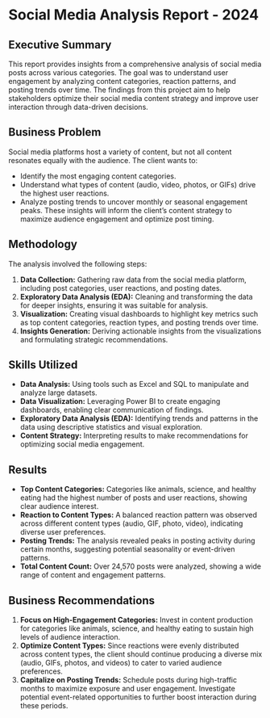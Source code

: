 
# Social Media Analysis Report - 2024

## Executive Summary
This report provides insights from a comprehensive analysis of social media posts across various categories. The goal was to understand user engagement by analyzing content categories, reaction patterns, and posting trends over time. The findings from this project aim to help stakeholders optimize their social media content strategy and improve user interaction through data-driven decisions.

## Business Problem
Social media platforms host a variety of content, but not all content resonates equally with the audience. The client wants to:
- Identify the most engaging content categories.
- Understand what types of content (audio, video, photos, or GIFs) drive the highest user reactions.
- Analyze posting trends to uncover monthly or seasonal engagement peaks.
These insights will inform the client’s content strategy to maximize audience engagement and optimize post timing.

## Methodology
The analysis involved the following steps:
1. **Data Collection:** Gathering raw data from the social media platform, including post categories, user reactions, and posting dates.
2. **Exploratory Data Analysis (EDA):** Cleaning and transforming the data for deeper insights, ensuring it was suitable for analysis.
3. **Visualization:** Creating visual dashboards to highlight key metrics such as top content categories, reaction types, and posting trends over time.
4. **Insights Generation:** Deriving actionable insights from the visualizations and formulating strategic recommendations.

## Skills Utilized
- **Data Analysis:** Using tools such as Excel and SQL to manipulate and analyze large datasets.
- **Data Visualization:** Leveraging Power BI to create engaging dashboards, enabling clear communication of findings.
- **Exploratory Data Analysis (EDA):** Identifying trends and patterns in the data using descriptive statistics and visual exploration.
- **Content Strategy:** Interpreting results to make recommendations for optimizing social media engagement.

## Results
- **Top Content Categories:** Categories like animals, science, and healthy eating had the highest number of posts and user reactions, showing clear audience interest.
- **Reaction to Content Types:** A balanced reaction pattern was observed across different content types (audio, GIF, photo, video), indicating diverse user preferences.
- **Posting Trends:** The analysis revealed peaks in posting activity during certain months, suggesting potential seasonality or event-driven patterns. 
- **Total Content Count:** Over 24,570 posts were analyzed, showing a wide range of content and engagement patterns.

## Business Recommendations
1. **Focus on High-Engagement Categories:** Invest in content production for categories like animals, science, and healthy eating to sustain high levels of audience interaction.
2. **Optimize Content Types:** Since reactions were evenly distributed across content types, the client should continue producing a diverse mix (audio, GIFs, photos, and videos) to cater to varied audience preferences.
3. **Capitalize on Posting Trends:** Schedule posts during high-traffic months to maximize exposure and user engagement. Investigate potential event-related opportunities to further boost interaction during these periods.
